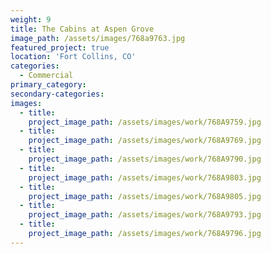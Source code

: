 ```yaml
---
weight: 9
title: The Cabins at Aspen Grove
image_path: /assets/images/768a9763.jpg
featured_project: true
location: 'Fort Collins, CO'
categories:
  - Commercial
primary_category:
secondary-categories:
images:
  - title:
    project_image_path: /assets/images/work/768A9759.jpg
  - title:
    project_image_path: /assets/images/work/768A9769.jpg
  - title:
    project_image_path: /assets/images/work/768A9790.jpg
  - title:
    project_image_path: /assets/images/work/768A9803.jpg
  - title:
    project_image_path: /assets/images/work/768A9805.jpg
  - title:
    project_image_path: /assets/images/work/768A9793.jpg
  - title:
    project_image_path: /assets/images/work/768A9796.jpg
---
```


